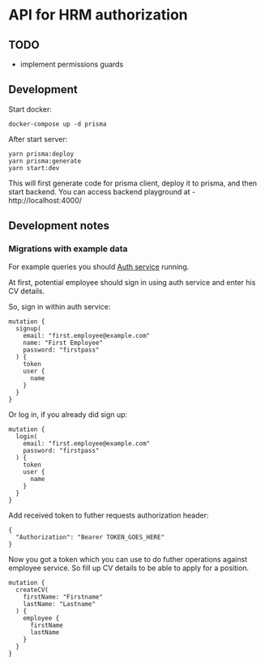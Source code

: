 # API for HRM authorization

## TODO

- implement permissions guards

## Development

Start docker:

```
docker-compose up -d prisma
```

After start server:

```
yarn prisma:deploy
yarn prisma:generate
yarn start:dev
```

This will first generate code for prisma client, deploy it to prisma, and then start backend.
You can access backend playground at - http://localhost:4000/

## Development notes

### Migrations with example data

For example queries you should [Auth service](https://github.com/cloudhrm/auth) running.

At first, potential employee should sign in using auth service and enter his CV details.

So, sign in within auth service:

```
mutation {
  signup(
    email: "first.employee@example.com"
    name: "First Employee"
    password: "firstpass"
  ) {
    token
    user {
      name
    }
  }
}
```

Or log in, if you already did sign up:

```
mutation {
  login(
    email: "first.employee@example.com"
    password: "firstpass"
  ) {
    token
    user {
      name
    }
  }
}
```

Add received token to futher requests authorization header:

```
{
  "Authorization": "Bearer TOKEN_GOES_HERE"
}
```

Now you got a token which you can use to do futher operations against employee service.
So fill up CV details to be able to apply for a position.

```
mutation {
  createCV(
    firstName: "Firstname"
    lastName: "Lastname"
  ) {
    employee {
      firstName
      lastName
    }
  }
}
```
